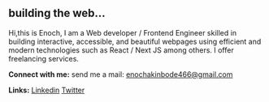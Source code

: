 <h2>building the web...</h2>

<p>Hi,this is Enoch, I am a Web developer / Frontend Engineer skilled in building interactive, accessible, and beautiful webpages using efficient and modern technologies such as React / Next JS among others. I offer freelancing services.</p>

**Connect with me:**
send me a mail: [enochakinbode466@gmail.com](mailto:enochakinbode466@gmail.com)

**Links:**
[Linkedin](https://linkedin.com/in/iamenochlee)
[Twitter](https://twitter.com/iamenochlee)
